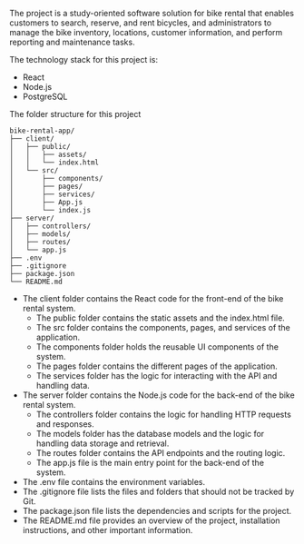 The project is a study-oriented software solution for bike rental that enables customers to search, reserve, and rent bicycles, and administrators to manage the bike inventory, locations, customer information, and perform reporting and maintenance tasks.

The technology stack for this project is:
- React
- Node.js
- PostgreSQL

The folder structure for this project
```
bike-rental-app/
├── client/
│   ├── public/
│   │   ├── assets/
│   │   └── index.html
│   └── src/
│       ├── components/
│       ├── pages/
│       ├── services/
│       ├── App.js
│       └── index.js
├── server/
│   ├── controllers/
│   ├── models/
│   ├── routes/
│   └── app.js
├── .env
├── .gitignore
├── package.json
└── README.md
```
- The client folder contains the React code for the front-end of the bike rental system.
    - The public folder contains the static assets and the index.html file.
    - The src folder contains the components, pages, and services of the application.
    - The components folder holds the reusable UI components of the system.
    - The pages folder contains the different pages of the application.
    - The services folder has the logic for interacting with the API and handling data.
- The server folder contains the Node.js code for the back-end of the bike rental system.
    - The controllers folder contains the logic for handling HTTP requests and responses.
    - The models folder has the database models and the logic for handling data storage and retrieval.
    - The routes folder contains the API endpoints and the routing logic.
    - The app.js file is the main entry point for the back-end of the system.
- The .env file contains the environment variables.
- The .gitignore file lists the files and folders that should not be tracked by Git.
- The package.json file lists the dependencies and scripts for the project.
- The README.md file provides an overview of the project, installation instructions, and other important information.
